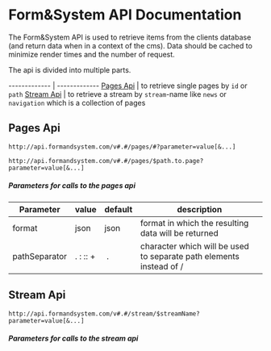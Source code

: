 # Form&System API Documentation

The Form&System API is used to retrieve items from the clients database (and return data when in a context of the cms).
Data should be cached to minimize render times and the number of request.

The api is divided into multiple parts.

-------------  |  ------------- 
[Pages Api](#pages-api) | to retrieve single pages by `id` or `path`
[Stream Api](#stream-api) | to retrieve a stream by `stream`-name like `news` or `navigation` which is a collection of pages

## Pages Api

`http://api.formandsystem.com/v#.#/pages/#?parameter=value[&...]`

`http://api.formandsystem.com/v#.#/pages/$path.to.page?parameter=value[&...]`

##### Parameters for calls to the pages api

Parameter  | value | default |description
------------- | ------------- | ------------- | -------------
format  | json | json | format in which the resulting data will be returned
pathSeparator | . : :: + | . | character which will be used to separate path elements instead of /


## Stream Api

`http://api.formandsystem.com/v#.#/stream/$streamName?parameter=value[&...]`

##### Parameters for calls to the stream api
